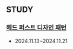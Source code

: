 ## STUDY
### [헤드 퍼스트 디자인 패턴](https://product.kyobobook.co.kr/detail/S000001810483)
- 2024.11.13~2024.11.21
